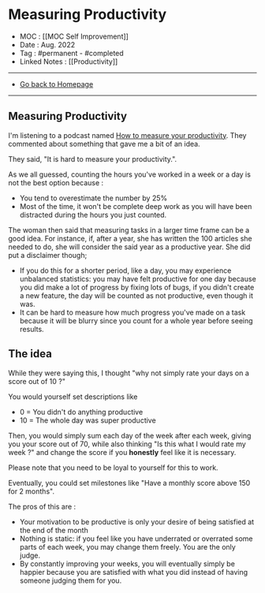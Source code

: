 # Measuring Productivity
- MOC : [[MOC Self Improvement]]
- Date : Aug. 2022
- Tag : #permanent - #completed 
- Linked Notes : [[Productivity]]
-------------------
- [Go back to Homepage](https://misudashi.ga/)
-----

## Measuring Productivity

I'm listening to a podcast named [How to measure your productivity](https://alifeofproductivity.com/podcast-how-to-measure-your-productivity/). They commented about something that gave me a bit of an idea.

They said, "It is hard to measure your productivity.".

As we all guessed, counting the hours you've worked in a week or a day is not the best option because :
- You tend to overestimate the number by 25%
- Most of the time, it won't be complete deep work as you will have been distracted during the hours you just counted.

The woman then said that measuring tasks in a larger time frame can be a good idea. For instance, if, after a year, she has written the 100 articles she needed to do, she will consider the said year as a productive year. She did put a disclaimer though; 
- If you do this for a shorter period, like a day, you may experience unbalanced statistics: you may have felt productive for one day because you did make a lot of progress by fixing lots of bugs, if you didn't create a new feature, the day will be counted as not productive, even though it was.
- It can be hard to measure how much progress you've made on a task because it will be blurry since you count for a whole year before seeing results.

## The idea
While they were saying this, I thought "why not simply rate your days on a score out of 10 ?"

You would yourself set descriptions like 
- 0 = You didn't do anything productive
- 10 = The whole day was super productive

Then, you would simply sum each day of the week after each week, giving you your score out of 70, while also thinking "Is this what I would rate my week ?" and change the score if you **honestly** feel like it is necessary.

Please note that you need to be loyal to yourself for this to work.

Eventually, you could set milestones like "Have a monthly score above 150 for 2 months".

The pros of this are :
- Your motivation to be productive is only your desire of being satisfied at the end of the month
- Nothing is static: if you feel like you have underrated or overrated some parts of each week, you may change them freely. You are the only judge.
- By constantly improving your weeks, you will eventually simply be happier because you are satisfied with what you did instead of having someone judging them for you.